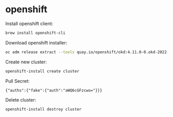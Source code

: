 # openshift

Install openshift client:
```bash
brew install openshift-cli
```

Download openshift installer:
```bash
oc adm release extract --tools quay.io/openshift/okd:4.11.0-0.okd-2022-12-02-145640
```

Create new cluster:
```bash
openshift-install create cluster
```

Pull Secret:
```
{"auths":{"fake":{"auth":"aWQ6cGFzcwo="}}}
```

Delete cluster:
```bash
openshift-install destroy cluster
```
